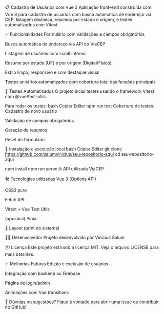📋 Cadastro de Usuários com Vue 3
Aplicação front-end construída com Vue 3 para cadastro de usuários com busca automática de endereço via CEP, listagem dinâmica, resumos por estado e origem, e testes automatizados com Vitest.



✅ Funcionalidades
Formulário com validações e campos obrigatórios

Busca automática de endereço via API do ViaCEP

Listagem de usuários com scroll interno

Resumo por estado (UF) e por origem (Digital/Físico)

Estilo limpo, responsivo e com destaque visual

Testes unitários automatizados com cobertura total das funções principais

🧪 Testes Automatizados
O projeto inclui testes usando o framework Vitest com @vue/test-utils.

Para rodar os testes:
bash
Copiar
Editar
npm run test
Cobertura de testes:
Cadastro de novo usuário

Validação de campos obrigatórios

Geração de resumos

Reset do formulário

🚀 Instalação e execução local
bash
Copiar
Editar
git clone https://github.com/salumvinicius/seu-repositorio-aqui
cd seu-repositorio-aqui

npm install
npm run serve
🌐 API utilizada
ViaCEP

🛠 Tecnologias utilizadas
Vue 3 (Options API)

CSS3 puro

Fetch API

Vitest + Vue Test Utils

(opcional) Pinia

📸 Layout (print do sistema)

👨‍💻 Desenvolvedor
Projeto desenvolvido por Vinícius Salum

📦 Licença
Este projeto está sob a licença MIT. Veja o arquivo LICENSE para mais detalhes.

✨ Melhorias Futuras
Edição e exclusão de usuários

Integração com backend ou Firebase

Página de login/admin

Animações com Vue transitions

💬 Dúvidas ou sugestões?
Fique à vontade para abrir uma issue ou contribuir no GitHub!